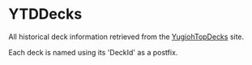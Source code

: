 # YTDDecks
All historical deck information retrieved from the [YugiohTopDecks](yugiohtopdecks.com) site.

Each deck is named using its 'DeckId' as a postfix.
